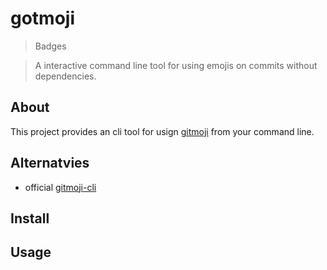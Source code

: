 # gotmoji

> Badges

> A interactive command line tool for using emojis on commits without dependencies.

## About

This project provides an cli tool for usign [gitmoji](https://gitmoji.carloscuesta.me/) from your command line.

## Alternatvies

- official [gitmoji-cli](https://gitmoji.carloscuesta.me/)

## Install

## Usage
